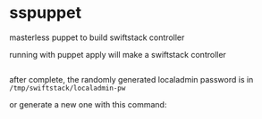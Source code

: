# sspuppet
masterless puppet to build swiftstack controller

running with puppet apply will make a swiftstack controller
```puppet apply /etc/puppet/manifests/site.pp
```

after complete, the randomly generated localadmin password is in ```/tmp/swiftstack/localadmin-pw```

or generate a new one with this command:
``` sg swiftstack "/deploy/ssman/current/ssman/manage.py user localadmin --traceback --generate-password" > /tmp/swiftstack/localadmin-pw
```


